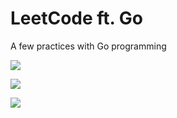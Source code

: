 # LeetCode ft. Go

A few practices with Go programming

[![](https://img.shields.io/badge/Easy-green)](https://github.com/nguyenptk/leetcode/tree/main/easy)

[![](https://img.shields.io/badge/Medium-yellow)](https://github.com/nguyenptk/leetcode/tree/main/medium)

[![](https://img.shields.io/badge/Hard-red)](https://github.com/nguyenptk/leetcode/tree/main/hard)
